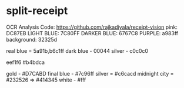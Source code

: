 # split-receipt

OCR Analysis Code: https://github.com/rajkadiyala/receipt-vision
pink: DC87EB
LIGHT BLUE: 7C80FF
DARKER BLUE: 6767C8
PURPLE: a983ff
background: 32325d

real blue = 5a91b,b6c1ff
dark blue - 00044
silver - c0c0c0


eef1f6
#b4bdca

gold - #D7CABD
final blue - #7c96ff
silver = #c6cacd
midnight city = #232526 => #414345
white - #fff


